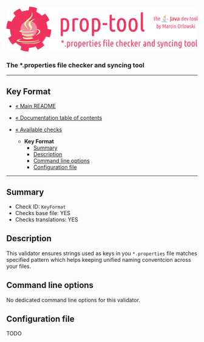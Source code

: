 ![prop-tool logo](../../artwork/prop-tool-logo.png)

### The *.properties file checker and syncing tool ###

---

## Key Format ##

* [« Main README](../../README.md)
* [« Documentation table of contents](../README.md)


* [« Available checks](README.md)
  * **Key Format**
    * [Summary](#summary)
    * [Description](#description)
    * [Command line options](#command-line-options)
    * [Configuration file](#configuration-file)

---

## Summary ##

* Check ID: `KeyFormat`
* Checks base file: YES
* Checks translations: YES

## Description ##

This validator ensures strings used as keys in you `*.properties` file matches specified pattern which helps keeping unified naming
conventcion across your files.

## Command line options ##

No dedicated command line options for this validator.

## Configuration file ##

TODO
